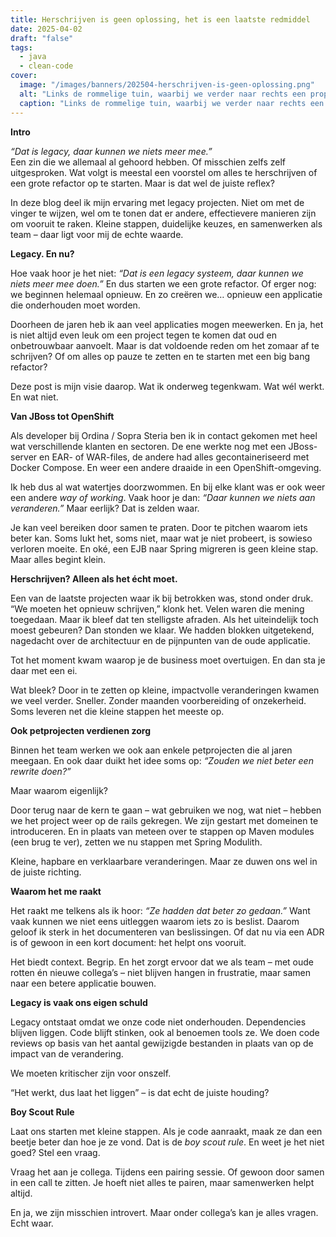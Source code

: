 ```yaml
---
title: Herschrijven is geen oplossing, het is een laatste redmiddel
date: 2025-04-02
draft: "false"
tags:
  - java
  - clean-code
cover:
  image: "/images/banners/202504-herschrijven-is-geen-oplossing.png"
  alt: "Links de rommelige tuin, waarbij we verder naar rechts een propere tuin zien. De symbolische opkuis."
  caption: "Links de rommelige tuin, waarbij we verder naar rechts een propere tuin zien. De symbolische opkuis."
---
```

**Intro**

*“Dat is legacy, daar kunnen we niets meer mee.”*  
Een zin die we allemaal al gehoord hebben. Of misschien zelfs zelf uitgesproken. Wat volgt is meestal een voorstel om alles te herschrijven of een grote refactor op te starten. Maar is dat wel de juiste reflex?

In deze blog deel ik mijn ervaring met legacy projecten. Niet om met de vinger te wijzen, wel om te tonen dat er andere, effectievere manieren zijn om vooruit te raken. Kleine stappen, duidelijke keuzes, en samenwerken als team – daar ligt voor mij de echte waarde.

**Legacy. En nu?**

Hoe vaak hoor je het niet: *“Dat is een legacy systeem, daar kunnen we niets meer mee doen.”* En dus starten we een grote refactor. Of erger nog: we beginnen helemaal opnieuw. En zo creëren we… opnieuw een applicatie die onderhouden moet worden.

Doorheen de jaren heb ik aan veel applicaties mogen meewerken. En ja, het is niet altijd even leuk om een project tegen te komen dat oud en onbetrouwbaar aanvoelt. Maar is dat voldoende reden om het zomaar af te schrijven? Of om alles op pauze te zetten en te starten met een big bang refactor?

Deze post is mijn visie daarop. Wat ik onderweg tegenkwam. Wat wél werkt. En wat niet.

**Van JBoss tot OpenShift**

Als developer bij Ordina / Sopra Steria ben ik in contact gekomen met heel wat verschillende klanten en sectoren. De ene werkte nog met een JBoss-server en EAR- of WAR-files, de andere had alles gecontaineriseerd met Docker Compose. En weer een andere draaide in een OpenShift-omgeving.

Ik heb dus al wat watertjes doorzwommen. En bij elke klant was er ook weer een andere *way of working*. Vaak hoor je dan: *“Daar kunnen we niets aan veranderen.”* Maar eerlijk? Dat is zelden waar.

Je kan veel bereiken door samen te praten. Door te pitchen waarom iets beter kan. Soms lukt het, soms niet, maar wat je niet probeert, is sowieso verloren moeite. En oké, een EJB naar Spring migreren is geen kleine stap. Maar alles begint klein.

**Herschrijven? Alleen als het écht moet.**

Een van de laatste projecten waar ik bij betrokken was, stond onder druk. “We moeten het opnieuw schrijven,” klonk het. Velen waren die mening toegedaan. Maar ik bleef dat ten stelligste afraden. Als het uiteindelijk toch moest gebeuren? Dan stonden we klaar. We hadden blokken uitgetekend, nagedacht over de architectuur en de pijnpunten van de oude applicatie.

Tot het moment kwam waarop je de business moet overtuigen. En dan sta je daar met een ei.

Wat bleek? Door in te zetten op kleine, impactvolle veranderingen kwamen we veel verder. Sneller. Zonder maanden voorbereiding of onzekerheid. Soms leveren net die kleine stappen het meeste op.

**Ook petprojecten verdienen zorg**

Binnen het team werken we ook aan enkele petprojecten die al jaren meegaan. En ook daar duikt het idee soms op: *“Zouden we niet beter een rewrite doen?”*

Maar waarom eigenlijk?

Door terug naar de kern te gaan – wat gebruiken we nog, wat niet – hebben we het project weer op de rails gekregen. We zijn gestart met domeinen te introduceren. En in plaats van meteen over te stappen op Maven modules (een brug te ver), zetten we nu stappen met Spring Modulith.

Kleine, hapbare en verklaarbare veranderingen. Maar ze duwen ons wel in de juiste richting.

**Waarom het me raakt**

Het raakt me telkens als ik hoor: *“Ze hadden dat beter zo gedaan.”* Want vaak kunnen we niet eens uitleggen waarom iets zo is beslist. Daarom geloof ik sterk in het documenteren van beslissingen. Of dat nu via een ADR is of gewoon in een kort document: het helpt ons vooruit.

Het biedt context. Begrip. En het zorgt ervoor dat we als team – met oude rotten én nieuwe collega’s – niet blijven hangen in frustratie, maar samen naar een betere applicatie bouwen.

**Legacy is vaak ons eigen schuld**

Legacy ontstaat omdat we onze code niet onderhouden. Dependencies blijven liggen. Code blijft stinken, ook al benoemen tools ze. We doen code reviews op basis van het aantal gewijzigde bestanden in plaats van op de impact van de verandering.

We moeten kritischer zijn voor onszelf.

“Het werkt, dus laat het liggen” – is dat echt de juiste houding?

**Boy Scout Rule**

Laat ons starten met kleine stappen. Als je code aanraakt, maak ze dan een beetje beter dan hoe je ze vond. Dat is de *boy scout rule*. En weet je het niet goed? Stel een vraag.

Vraag het aan je collega. Tijdens een pairing sessie. Of gewoon door samen in een call te zitten. Je hoeft niet alles te pairen, maar samenwerken helpt altijd.

En ja, we zijn misschien introvert. Maar onder collega’s kan je alles vragen. Echt waar.